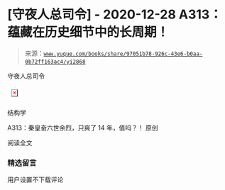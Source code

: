 # [守夜人总司令] - 2020-12-28 A313：蕴藏在历史细节中的长周期！

> 来源：[`www.yuque.com/books/share/97051b78-926c-43e6-b0aa-0b72ff163ac4/yi2868`](https://www.yuque.com/books/share/97051b78-926c-43e6-b0aa-0b72ff163ac4/yi2868)



守夜人总司令 

![](img/521ced157c7bdac7dd0b3dff2a355155.png)  

结构学 

A313：秦皇奋六世余烈，只爽了 14 年，值吗？！ 原创 

阅读全文 

### 精选留言 

用户设置不下载评论